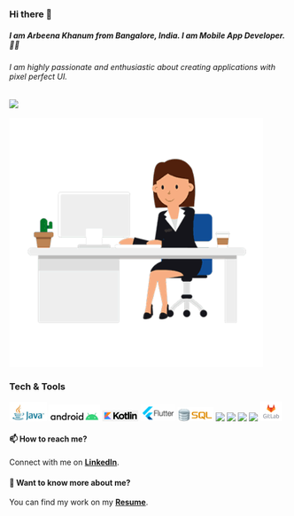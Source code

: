 ### Hi there 👋

<!--
**ArbeenaKhanum/ArbeenaKhanum** is a ✨ _special_ ✨ repository because its `README.md` (this file) appears on your GitHub profile.

Here are some ideas to get you started:

- 🔭 I’m currently working on ...
- 🌱 I’m currently learning ...
- 👯 I’m looking to collaborate on ...
- 🤔 I’m looking for help with ...
- 💬 Ask me about ...
- 📫 How to reach me: ...
- 😄 Pronouns: ...
- ⚡ Fun fact: ...
-->

##### I am Arbeena Khanum from Bangalore, India. I am Mobile App Developer. :woman_technologist:
###### I am highly passionate and enthusiastic about creating applications with pixel perfect UI.

![](https://komarev.com/ghpvc/?username=ArbeenaKhanum&color=blueviolet)

<img src="Images/career_gif.gif" height="450px"/>

### Tech & Tools

<img src = "Images/java.jpg" height="35px"/> <img src = "Images/android.jpg" height="30px"/> <img src = "Images/kotlin.png" height="20px"/> <img src = "Images/flutter.png" height="30px"/> <img src = "Images/SQL.jpg" height="26px"/> <img src="http://img.shields.io/badge/-Github-000000?style=flat&logo=github&logoColor=FFFFFF"> <img src="http://img.shields.io/badge/-Git-F1502F?style=flat&logo=git&logoColor=FFFFFF"> <img src = "https://img.shields.io/badge/-HTML5-E34F26?style=flat&logo=html5&logoColor=white"> <img src = "https://img.shields.io/badge/-CSS3-1572B6?style=flat&logo=css3&logoColor=white"> <img src = "Images/gitlab.jpeg" height="36px" width="40px"/>

#### 📫 How to reach me? <br/>
Connect with me on **[LinkedIn](https://www.linkedin.com/in/arbeena-khanum-4ab21217a/)**.

#### 💬 Want to know more about me? <br/>
You can find my work on my **[Resume](https://drive.google.com/file/d/1zF-rP-k3WYRAcn-AwCHGFuXLWjac_OMn/view?usp=sharing)**.
